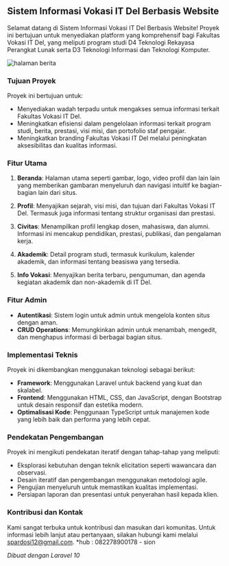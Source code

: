 ## Sistem Informasi Vokasi IT Del Berbasis Website

Selamat datang di Sistem Informasi Vokasi IT Del Berbasis Website! Proyek ini bertujuan untuk menyediakan platform yang komprehensif bagi Fakultas Vokasi IT Del, yang meliputi program studi D4 Teknologi Rekayasa Perangkat Lunak serta D3 Teknologi Informasi dan Teknologi Komputer.

![halaman berita](https://github.com/sionprdsi/FakultasVokasiITDel/assets/115578048/86946b51-90fb-4554-9f72-5c24d472edd6)

### Tujuan Proyek

Proyek ini bertujuan untuk:
- Menyediakan wadah terpadu untuk mengakses semua informasi terkait Fakultas Vokasi IT Del.
- Meningkatkan efisiensi dalam pengelolaan informasi terkait program studi, berita, prestasi, visi misi, dan portofolio staf pengajar.
- Meningkatkan branding Fakultas Vokasi IT Del melalui peningkatan aksesibilitas dan kualitas informasi.

### Fitur Utama

1. **Beranda**: Halaman utama seperti gambar, logo, video profil dan lain lain yang memberikan gambaran menyeluruh dan navigasi intuitif ke bagian-bagian lain dari situs.
   
2. **Profil**: Menyajikan sejarah, visi misi, dan tujuan dari Fakultas Vokasi IT Del. Termasuk juga informasi tentang struktur organisasi dan prestasi.

3. **Civitas**: Menampilkan profil lengkap dosen, mahasiswa, dan alumni. Informasi ini mencakup pendidikan, prestasi, publikasi, dan pengalaman kerja.

4. **Akademik**: Detail program studi, termasuk kurikulum, kalender akademik, dan informasi tentang beasiswa yang tersedia.

5. **Info Vokasi**: Menyajikan berita terbaru, pengumuman, dan agenda kegiatan akademik dan non-akademik di IT Del.

### Fitur Admin

- **Autentikasi**: Sistem login untuk admin untuk mengelola konten situs dengan aman.
- **CRUD Operations**: Memungkinkan admin untuk menambah, mengedit, dan menghapus informasi di berbagai bagian situs.

### Implementasi Teknis

Proyek ini dikembangkan menggunakan teknologi sebagai berikut:
- **Framework**: Menggunakan Laravel untuk backend yang kuat dan skalabel.
- **Frontend**: Menggunakan HTML, CSS, dan JavaScript, dengan Bootstrap untuk desain responsif dan estetika modern.
- **Optimalisasi Kode**: Penggunaan TypeScript untuk manajemen kode yang lebih baik dan performa yang lebih cepat.

### Pendekatan Pengembangan

Proyek ini mengikuti pendekatan iteratif dengan tahap-tahap yang meliputi:
- Eksplorasi kebutuhan dengan teknik elicitation seperti wawancara dan observasi.
- Desain iteratif dan pengembangan menggunakan metodologi agile.
- Pengujian menyeluruh untuk memastikan kualitas implementasi.
- Persiapan laporan dan presentasi untuk penyerahan hasil kepada klien.

### Kontribusi dan Kontak

Kami sangat terbuka untuk kontribusi dan masukan dari komunitas. Untuk informasi lebih lanjut atau pertanyaan, silakan hubungi kami melalui [spardosi12@gmail.com](mailto:spardosi12@gmail.com).
*hub : 082278900178 - sion 

*Dibuat dengan Laravel 10*


